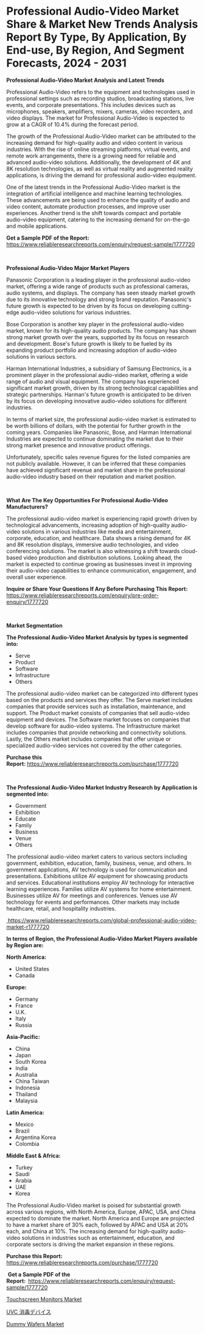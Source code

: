 <p><h1>Professional Audio-Video Market Share & Market New Trends Analysis Report By Type, By Application, By End-use, By Region, And Segment Forecasts, 2024 - 2031</h1></p><p><strong>Professional Audio-Video Market Analysis and Latest Trends</strong></p>
<p><p>Professional Audio-Video refers to the equipment and technologies used in professional settings such as recording studios, broadcasting stations, live events, and corporate presentations. This includes devices such as microphones, speakers, amplifiers, mixers, cameras, video recorders, and video displays. The market for Professional Audio-Video is expected to grow at a CAGR of 10.4% during the forecast period.</p><p>The growth of the Professional Audio-Video market can be attributed to the increasing demand for high-quality audio and video content in various industries. With the rise of online streaming platforms, virtual events, and remote work arrangements, there is a growing need for reliable and advanced audio-video solutions. Additionally, the development of 4K and 8K resolution technologies, as well as virtual reality and augmented reality applications, is driving the demand for professional audio-video equipment.</p><p>One of the latest trends in the Professional Audio-Video market is the integration of artificial intelligence and machine learning technologies. These advancements are being used to enhance the quality of audio and video content, automate production processes, and improve user experiences. Another trend is the shift towards compact and portable audio-video equipment, catering to the increasing demand for on-the-go and mobile applications.</p></p>
<p><strong>Get a Sample PDF of the Report:&nbsp;</strong> <a href="https://www.reliableresearchreports.com/enquiry/request-sample/1777720">https://www.reliableresearchreports.com/enquiry/request-sample/1777720</a></p>
<p>&nbsp;</p>
<p><strong>Professional Audio-Video Major Market Players</strong></p>
<p><p>Panasonic Corporation is a leading player in the professional audio-video market, offering a wide range of products such as professional cameras, audio systems, and displays. The company has seen steady market growth due to its innovative technology and strong brand reputation. Panasonic's future growth is expected to be driven by its focus on developing cutting-edge audio-video solutions for various industries.</p><p>Bose Corporation is another key player in the professional audio-video market, known for its high-quality audio products. The company has shown strong market growth over the years, supported by its focus on research and development. Bose's future growth is likely to be fueled by its expanding product portfolio and increasing adoption of audio-video solutions in various sectors.</p><p>Harman International Industries, a subsidiary of Samsung Electronics, is a prominent player in the professional audio-video market, offering a wide range of audio and visual equipment. The company has experienced significant market growth, driven by its strong technological capabilities and strategic partnerships. Harman's future growth is anticipated to be driven by its focus on developing innovative audio-video solutions for different industries.</p><p>In terms of market size, the professional audio-video market is estimated to be worth billions of dollars, with the potential for further growth in the coming years. Companies like Panasonic, Bose, and Harman International Industries are expected to continue dominating the market due to their strong market presence and innovative product offerings.</p><p>Unfortunately, specific sales revenue figures for the listed companies are not publicly available. However, it can be inferred that these companies have achieved significant revenue and market share in the professional audio-video industry based on their reputation and market position.</p></p>
<p>&nbsp;</p>
<p><strong>What Are The Key Opportunities For Professional Audio-Video Manufacturers?</strong></p>
<p><p>The professional audio-video market is experiencing rapid growth driven by technological advancements, increasing adoption of high-quality audio-video solutions in various industries like media and entertainment, corporate, education, and healthcare. Data shows a rising demand for 4K and 8K resolution displays, immersive audio technologies, and video conferencing solutions. The market is also witnessing a shift towards cloud-based video production and distribution solutions. Looking ahead, the market is expected to continue growing as businesses invest in improving their audio-video capabilities to enhance communication, engagement, and overall user experience.</p></p>
<p><strong>Inquire or Share Your Questions If Any Before Purchasing This Report:</strong> <a href="https://www.reliableresearchreports.com/enquiry/pre-order-enquiry/1777720">https://www.reliableresearchreports.com/enquiry/pre-order-enquiry/1777720</a></p>
<p>&nbsp;</p>
<p><strong>Market Segmentation</strong></p>
<p><strong>The Professional Audio-Video Market Analysis by types is segmented into:</strong></p>
<p><ul><li>Serve</li><li>Product</li><li>Software</li><li>Infrastructure</li><li>Others</li></ul></p>
<p><p>The professional audio-video market can be categorized into different types based on the products and services they offer. The Serve market includes companies that provide services such as installation, maintenance, and support. The Product market consists of companies that sell audio-video equipment and devices. The Software market focuses on companies that develop software for audio-video systems. The Infrastructure market includes companies that provide networking and connectivity solutions. Lastly, the Others market includes companies that offer unique or specialized audio-video services not covered by the other categories.</p></p>
<p><strong>Purchase this Report:&nbsp;</strong><a href="https://www.reliableresearchreports.com/purchase/1777720">https://www.reliableresearchreports.com/purchase/1777720</a></p>
<p>&nbsp;</p>
<p><strong>The Professional Audio-Video Market Industry Research by Application is segmented into:</strong></p>
<p><ul><li>Government</li><li>Exhibition</li><li>Educate</li><li>Family</li><li>Business</li><li>Venue</li><li>Others</li></ul></p>
<p><p>The professional audio-video market caters to various sectors including government, exhibition, education, family, business, venue, and others. In government applications, AV technology is used for communication and presentations. Exhibitions utilize AV equipment for showcasing products and services. Educational institutions employ AV technology for interactive learning experiences. Families utilize AV systems for home entertainment. Businesses utilize AV for meetings and conferences. Venues use AV technology for events and performances. Other markets may include healthcare, retail, and hospitality industries.</p></p>
<p><a href="https://www.reliableresearchreports.com/global-professional-audio-video-market-r1777720">&nbsp;https://www.reliableresearchreports.com/global-professional-audio-video-market-r1777720</a></p>
<p><strong>In terms of Region, the Professional Audio-Video Market Players available by Region are:</strong></p>
<p>
    <p> <strong> North America: </strong>
        <ul>
            <li>United States</li>
            <li>Canada</li>
        </ul>
        </p> 
    <p> <strong> Europe: </strong>
        <ul>
            <li>Germany</li>
            <li>France</li>
            <li>U.K.</li>
            <li>Italy</li>
            <li>Russia</li>
        </ul>
        </p> 
    <p> <strong> Asia-Pacific: </strong>
        <ul>
            <li>China</li>
            <li>Japan</li>
            <li>South Korea</li>
            <li>India</li>
            <li>Australia</li>
            <li>China Taiwan</li>
            <li>Indonesia</li>
            <li>Thailand</li>
            <li>Malaysia</li>
        </ul>
        </p> 
    <p> <strong> Latin America: </strong>
        <ul>
            <li>Mexico</li>
            <li>Brazil</li>
            <li>Argentina Korea</li>
            <li>Colombia</li>
        </ul>
        </p> 
    <p> <strong> Middle East & Africa: </strong>
        <ul>
            <li>Turkey</li>
            <li>Saudi</li>
            <li>Arabia</li>
            <li>UAE</li>
            <li>Korea</li>
        </ul>
    </p>
    </p>
<p><p>The Professional Audio-Video market is poised for substantial growth across various regions, with North America, Europe, APAC, USA, and China expected to dominate the market. North America and Europe are projected to have a market share of 30% each, followed by APAC and USA at 20% each, and China at 10%. The increasing demand for high-quality audio-video solutions in industries such as entertainment, education, and corporate sectors is driving the market expansion in these regions.</p></p>
<p><strong>Purchase this Report: </strong><a href="https://www.reliableresearchreports.com/purchase/1777720">https://www.reliableresearchreports.com/purchase/1777720</a></p>
<p>&nbsp;<strong>Get a Sample PDF of the Report:&nbsp;&nbsp;</strong><a href="https://www.reliableresearchreports.com/enquiry/request-sample/1777720">https://www.reliableresearchreports.com/enquiry/request-sample/1777720</a></p>
<p><strong></strong></p>
<p><p><a href="https://www.linkedin.com/pulse/touchscreen-monitors-market-size-trends-complete-industry-u95te?trackingId=v7gT2iQuAER7O54vEGAEeg%3D%3D">Touchscreen Monitors Market</a></p><p><a href="https://medium.com/@alfredodance/uvc%E6%B6%88%E6%AF%92%E3%83%87%E3%83%90%E3%82%A4%E3%82%B9%E5%B8%82%E5%A0%B4%E5%88%86%E6%9E%90-%E3%81%9D%E3%81%AEcagr-%E5%B8%82%E5%A0%B4%E3%82%BB%E3%82%B0%E3%83%A1%E3%83%B3%E3%83%86%E3%83%BC%E3%82%B7%E3%83%A7%E3%83%B3-%E3%81%8A%E3%82%88%E3%81%B3%E4%B8%96%E7%95%8C%E7%9A%84%E3%81%AA%E6%A5%AD%E7%95%8C%E6%A6%82%E8%A6%81-a33bd37a51d4">UVC 消毒デバイス</a></p><p><a href="https://www.linkedin.com/pulse/dummy-wafers-market-furnishes-information-share-trends-vag6e?trackingId=BaiLEB9r6ElG55e2WD%2B9%2Bg%3D%3D">Dummy Wafers Market</a></p></p>